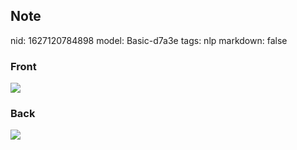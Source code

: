 ## Note
nid: 1627120784898
model: Basic-d7a3e
tags: nlp
markdown: false

### Front
<img src="paste-1c6a4cd8440699227509932a9285547bf2dd3c1f.jpg">

### Back
<img src="paste-6b241343351d6f75e2fac61edd0b459e55db218e.jpg">
